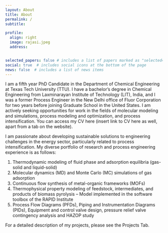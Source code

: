 ```yaml
---
layout: About
title: About
permalink: / 
subtitle:   

profile:
  align: right
  image: rajasi.jpeg
  address:  


selected_papers: false # includes a list of papers marked as "selected={true}"
social: true  # includes social icons at the bottom of the page
news: false  # includes a list of news items
---
```



I am a fifth year PhD Candidate in the Department of Chemical Engineering at Texas Tech University (TTU). I have a bachelor’s degree in Chemical Engineering from Laxminarayan Institute of Technology (LIT), India, and I was a former Process Engineer in the New Delhi office of Fluor Corporation for two years before joining Graduate School in the United States. I am actively seeking opportunities for work in the fields of molecular modeling and simulations, process modeling and optimization, and process intensification. You can access my CV here (insert link to CV here as well, apart from a tab on the website).
 
I am passionate about developing sustainable solutions to engineering challenges in the energy sector, particularly related to process intensification. My diverse portfolio of research and process engineering experience is as follows:
 
1. Thermodynamic modeling of fluid phase and adsorption equilibria (gas-solid and liquid-solid)
2. Molecular dynamics (MD) and Monte Carlo (MC) simulations of gas adsorption
3. Continuous flow synthesis of metal-organic frameworks (MOFs)
4. Thermophysical property modeling of feedstock, intermediates, and products of biomass pyrolysis – Model implemented in the software toolbox of the RAPID Institute
5. Process Flow Diagrams (PFDs), Piping and Instrumentation Diagrams (PIDs), Equipment and control valve design, pressure relief valve contingency analysis and HAZOP study
 
For a detailed description of my projects, please see the Projects Tab.



[//]: # ( Write your biography here. Tell the world about yourself. Link to your favorite [subreddit]http://reddit.com. You can put a picture in, too. The code is )
